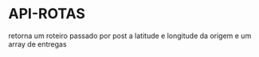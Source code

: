 # API-ROTAS
retorna um roteiro passado por post a latitude e longitude da origem e um array de entregas
